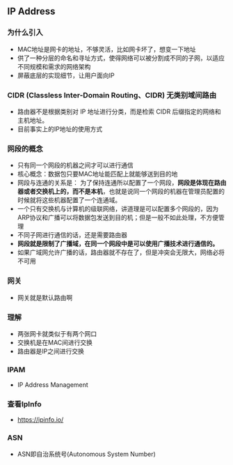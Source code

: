 ## IP Address

### 为什么引入
* MAC地址是网卡的地址，不够灵活，比如网卡坏了，想变一下地址
* 供了一种分层的命名和寻址方式，使得网络可以被分割成不同的子网，以适应不同规模和需求的网络架构
* 屏蔽底层的实现细节，让用户面向IP


### CIDR (Classless Inter-Domain Routing、CIDR) 无类别域间路由
* 路由器不是根据类别对 IP 地址进行分类，而是检索 CIDR 后缀指定的网络和主机地址。
* 目前事实上的IP地址的使用方式


### 网段的概念
* 只有同一个网段的机器之间才可以进行通信
* 核心概念：数据包只要MAC地址能匹配上就能够送到目的地
* 网段与连通的关系是： 为了保持连通所以配置了一个网段，**网段是体现在路由器或者交换机上的，而不是本机**，也就是说同一个网段的机器在管理员配置的时候就将这些机器配置了一个连通域。
* 一个只有交换机与计算机的级联网络，讲道理是可以配置多个网段的，因为ARP协议和广播可以将数据包发送到目的机；但是一般不如此处理，不方便管理
* 不同子网进行通信的话，还是需要路由器
* **网段就是限制了广播域，在同一个网段中是可以使用广播技术进行通信的。**
* 如果广域网允许广播的话，路由器就不存在了，但是冲突会无限大，网络必将不可用


### 网关
* 网关就是默认路由啊


### 理解
* 两张网卡就类似于有两个网口
* 交换机是在MAC间进行交换
* 路由器是IP之间进行交换


### IPAM
* IP Address Management

### 查看IpInfo
* https://ipinfo.io/


### ASN
* ASN即自治系统号(Autonomous System Number)